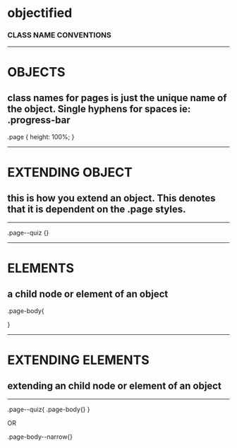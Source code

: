objectified
===========

### CLASS NAME CONVENTIONS

-------------------
# OBJECTS
class names for pages is just the unique name of the object. Single hyphens for spaces ie: .progress-bar
-------------------

.page {
  height: 100%;
}



-------------------
# EXTENDING OBJECT
## this is how you extend an object. This denotes that it is dependent on the .page styles.
-------------------

.page--quiz {}



-------------------
# ELEMENTS
a child node or element of an object
-------------------

.page-body{

}



-------------------
# EXTENDING ELEMENTS
## extending an child node or element of an object
-------------------

.page--quiz{
  .page-body{}
}

OR

.page-body--narrow{}



